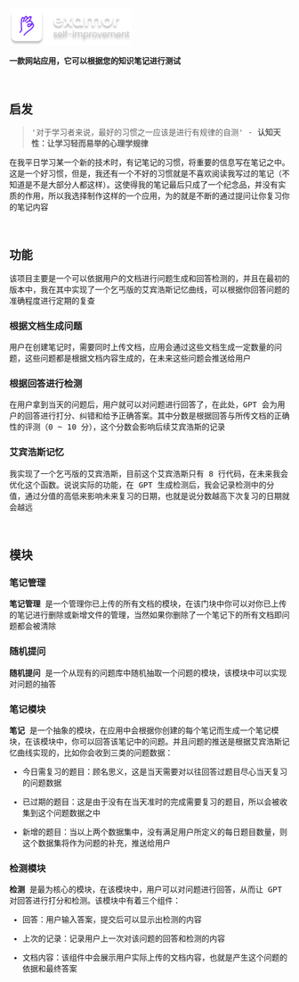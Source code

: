 <samp>
</br>
</br>

<p>
  <img  width="220"  src="/docs/logo-text.png" />
</p>

<p>
  <strong>
    一款网站应用，它可以根据您的知识笔记进行测试
  </strong>
</p>

</br>

## 启发

> '对于学习者来说，最好的习惯之一应该是进行有规律的自测' - **认知天性：让学习轻而易举的心理学规律**

在我平日学习某一个新的技术时，有记笔记的习惯，将重要的信息写在笔记之中。这是一个好习惯，但是，我还有一个不好的习惯就是不喜欢阅读我写过的笔记（不知道是不是大部分人都这样）。这使得我的笔记最后只成了一个纪念品，并没有实质的作用，所以我选择制作这样的一个应用，为的就是不断的通过提问让你复习你的笔记内容

</br>

## 功能

该项目主要是一个可以依据用户的文档进行问题生成和回答检测的，并且在最初的版本中，我在其中实现了一个乞丐版的艾宾浩斯记忆曲线，可以根据你回答问题的准确程度进行定期的复查

### 根据文档生成问题

用户在创建笔记时，需要同时上传文档，应用会通过这些文档生成一定数量的问题，这些问题都是根据文档内容生成的，在未来这些问题会推送给用户

### 根据回答进行检测

在用户拿到当天的问题后，用户就可以对问题进行回答了，在此处，GPT 会为用户的回答进行打分、纠错和给予正确答案。其中分数是根据回答与所传文档的正确性的评测（0 ~ 10 分），这个分数会影响后续艾宾浩斯的记录

### 艾宾浩斯记忆

我实现了一个乞丐版的艾宾浩斯，目前这个艾宾浩斯只有 8 行代码，在未来我会优化这个函数。说说实际的功能，在 GPT 生成检测后，我会记录检测中的分值，通过分值的高低来影响未来复习的日期，也就是说分数越高下次复习的日期就会越远

</br>

## 模块

### 笔记管理

**笔记管理** 是一个管理你已上传的所有文档的模块，在该门块中你可以对你已上传的笔记进行删除或新增文件的管理，当然如果你删除了一个笔记下的所有文档即问题都会被清除

### 随机提问

**随机提问** 是一个从现有的问题库中随机抽取一个问题的模块，该模块中可以实现对问题的抽答

### 笔记模块

**笔记** 是一个抽象的模块，在应用中会根据你创建的每个笔记而生成一个笔记模块，在该模块中，你可以回答该笔记中的问题。并且问题的推送是根据艾宾浩斯记忆曲线实现的，比如你会收到三类的问题数据：

- 今日需复习的题目：顾名思义，这是当天需要对以往回答过题目尽心当天复习的问题数据

- 已过期的题目：这是由于没有在当天准时的完成需要复习的题目，所以会被收集到这个问题数据之中

- 新增的题目：当以上两个数据集中，没有满足用户所定义的每日题目数量，则这个数据集将作为问题的补充，推送给用户

### 检测模块

**检测** 是最为核心的模块，在该模块中，用户可以对问题进行回答，从而让 GPT 对回答进行打分和检测。该模块中有着三个组件：

- 回答：用户输入答案，提交后可以显示出检测的内容

- 上次的记录：记录用户上一次对该问题的回答和检测的内容

- 文档内容：该组件中会展示用户实际上传的文档内容，也就是产生这个问题的依据和最终答案

</samp>
